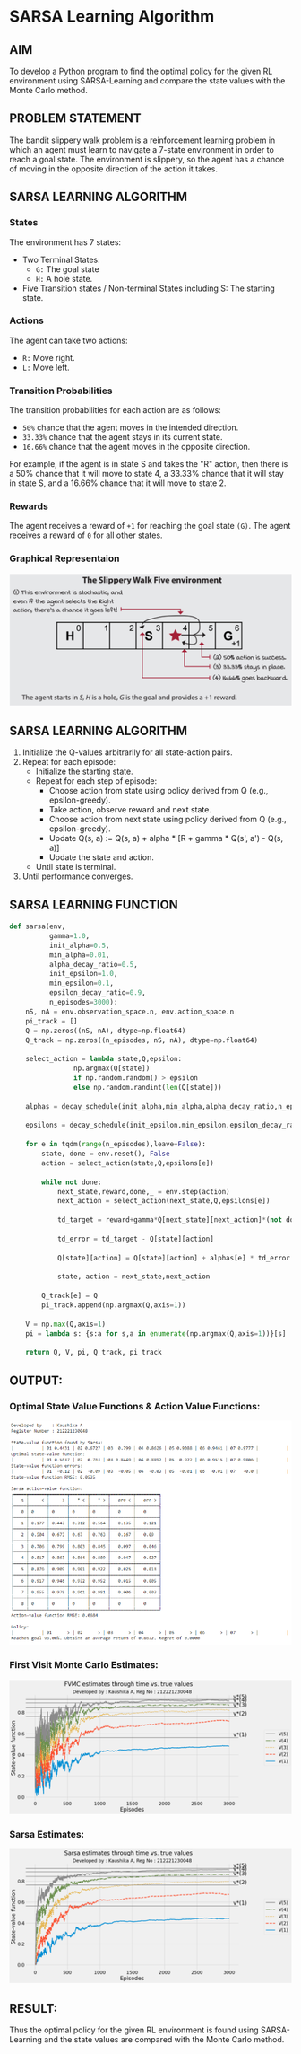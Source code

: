 # SARSA Learning Algorithm

## AIM
To develop a Python program to find the optimal policy for the given RL environment using SARSA-Learning and compare the state values with the Monte Carlo method.
## PROBLEM STATEMENT
The bandit slippery walk problem is a reinforcement learning problem in which an agent must learn to navigate a 7-state environment in order to reach a goal state. The environment is slippery, so the agent has a chance of moving in the opposite direction of the action it takes.

## SARSA LEARNING ALGORITHM
### States
The environment has 7 states:

- Two Terminal States: 
    - `G:` The goal state 
    - `H:` A hole state.
- Five Transition states / Non-terminal States including S: The starting state.

### Actions
The agent can take two actions:

- `R:` Move right.
- `L:` Move left.

### Transition Probabilities
The transition probabilities for each action are as follows:

- `50%` chance that the agent moves in the intended direction.
- `33.33%` chance that the agent stays in its current state.
- `16.66%` chance that the agent moves in the opposite direction.

For example, if the agent is in state S and takes the "R" action, then there is a 50% chance that it will move to state 4, a 33.33% chance that it will stay in state S, and a 16.66% chance that it will move to state 2.

### Rewards
The agent receives a reward of `+1` for reaching the goal state `(G)`. The agent receives a reward of `0` for all other states.

### Graphical Representaion
![](1.png)

## SARSA LEARNING ALGORITHM
1. Initialize the Q-values arbitrarily for all state-action pairs.
2. Repeat for each episode:
    - Initialize the starting state.
    - Repeat for each step of episode:
        - Choose action from state using policy derived from Q (e.g., epsilon-greedy).
        - Take action, observe reward and next state.
        - Choose action from next state using policy derived from Q (e.g., epsilon-greedy).
        - Update Q(s, a) := Q(s, a) + alpha * [R + gamma * Q(s', a') - Q(s, a)]
        - Update the state and action.
    - Until state is terminal.
3. Until performance converges.

## SARSA LEARNING FUNCTION
```py
def sarsa(env,
          gamma=1.0,
          init_alpha=0.5,
          min_alpha=0.01,
          alpha_decay_ratio=0.5,
          init_epsilon=1.0,
          min_epsilon=0.1,
          epsilon_decay_ratio=0.9,
          n_episodes=3000):
    nS, nA = env.observation_space.n, env.action_space.n
    pi_track = []
    Q = np.zeros((nS, nA), dtype=np.float64)
    Q_track = np.zeros((n_episodes, nS, nA), dtype=np.float64)

    select_action = lambda state,Q,epsilon: 
    			np.argmax(Q[state]) 
    			if np.random.random() > epsilon 
                else np.random.randint(len(Q[state]))

    alphas = decay_schedule(init_alpha,min_alpha,alpha_decay_ratio,n_episodes)

    epsilons = decay_schedule(init_epsilon,min_epsilon,epsilon_decay_ratio,n_episodes)

    for e in tqdm(range(n_episodes),leave=False):
        state, done = env.reset(), False
        action = select_action(state,Q,epsilons[e])

        while not done:
            next_state,reward,done,_ = env.step(action)
            next_action = select_action(next_state,Q,epsilons[e])

            td_target = reward+gamma*Q[next_state][next_action]*(not done)

            td_error = td_target - Q[state][action]

            Q[state][action] = Q[state][action] + alphas[e] * td_error

            state, action = next_state,next_action

        Q_track[e] = Q
        pi_track.append(np.argmax(Q,axis=1))

    V = np.max(Q,axis=1)
    pi = lambda s: {s:a for s,a in enumerate(np.argmax(Q,axis=1))}[s]

    return Q, V, pi, Q_track, pi_track
```

## OUTPUT:
### Optimal State Value Functions & Action Value Functions:
![](3.PNG)

### First Visit Monte Carlo Estimates:
![](4.png)

### Sarsa Estimates:
![](5.png)

## RESULT:
Thus the optimal policy for the given RL environment is found using SARSA-Learning and the state values are compared with the Monte Carlo method.
